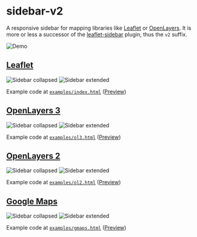 # sidebar-v2

A responsive sidebar for mapping libraries like [Leaflet](#leaflet) or [OpenLayers](#openlayers-3). It is more or less a successor of the [leaflet-sidebar](https://github.com/turbo87/leaflet-sidebar/) plugin, thus the `v2` suffix.

![Demo](doc/sidebar-v2.gif)


## [Leaflet](http://leafletjs.com/)

![Sidebar collapsed](doc/leaflet-1.png) ![Sidebar extended](doc/leaflet-2.png)

Example code at [`examples/index.html`](examples/index.html) ([Preview](http://turbo87.github.io/sidebar-v2/examples/index.html))


## [OpenLayers 3](http://openlayers.org/)

![Sidebar collapsed](doc/ol3-1.png) ![Sidebar extended](doc/ol3-2.png)

Example code at [`examples/ol3.html`](examples/ol3.html) ([Preview](http://turbo87.github.io/sidebar-v2/examples/ol3.html))


## [OpenLayers 2](http://openlayers.org/two/)

![Sidebar collapsed](doc/ol2-1.png) ![Sidebar extended](doc/ol2-2.png)

Example code at [`examples/ol2.html`](examples/ol2.html) ([Preview](http://turbo87.github.io/sidebar-v2/examples/ol2.html))


## [Google Maps](https://developers.google.com/maps/)

![Sidebar collapsed](doc/gmaps-1.png) ![Sidebar extended](doc/gmaps-2.png)

Example code at [`examples/gmaps.html`](examples/gmaps.html) ([Preview](http://turbo87.github.io/sidebar-v2/examples/gmaps.html))
